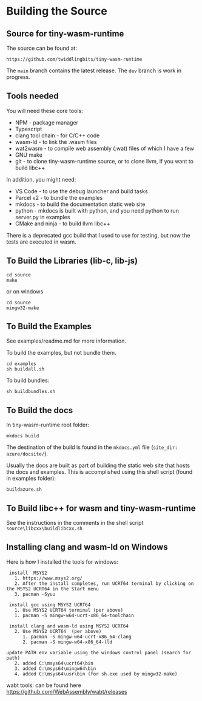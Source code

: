 <h1>Building the Source</h1>
<h2>Source for tiny-wasm-runtime</h2>
The source can be found at:

~~~
https://github.com/twiddlingbits/tiny-wasm-runtime
~~~

The `main` branch contains the latest release.  The `dev` branch is work in progress.

<h2>Tools needed</h2>
You will need these core tools:

- NPM - package manager
- Typescript
- clang tool chain - for C/C++ code
- wasm-ld - to link the .wasm files
- wat2wasm - to compile web assembly (.wat) files of which I have a few 
- GNU make
- git - to clone tiny-wasm-runtime source, or to clone llvm, if you want to build libc++

In addition, you might need:

- VS Code - to use the debug launcher and build tasks
- Parcel v2 - to bundle the examples
- mkdocs - to build the documentation static web site
- python - mkdocs is built with python, and you need python to run server.py in examples
- CMake and ninja - to build llvm libc++

There is a deprecated gcc build that I used to use for testing, but now the tests are executed in wasm.

<h2>To Build the Libraries (lib-c, lib-js) </h2>

~~~
cd source
make
~~~
or on windows
~~~
cd source
mingw32-make
~~~

<h2>To Build the Examples</h2>

See examples/readme.md for more information.

To build the examples, but not bundle them. 
~~~
cd examples
sh buildall.sh
~~~

To build bundles:
~~~
sh buildbundles.sh
~~~

<h2>To Build the docs</h2>

In tiny-wasm-runtime root folder:

~~~
mkdocs build
~~~

The destination of the build is found in the `mkdocs.yml` file (`site_dir: azure/docsite/`).

Usually the docs are built as part of building the static web site that hosts the docs and examples.  This is accomplished using this shell script (found in examples folder):
~~~
buildazure.sh
~~~

<h2>To Build libc++ for wasm and tiny-wasm-runtime</h2>

See the instructions in the comments in the shell script `source\libcxx\buildlibcxx.sh`

<h2>Installing clang and wasm-ld on Windows</h2>

Here is how I installed the tools for windows: 

~~~
 install  MSYS2 
   1. https://www.msys2.org/
   2. After the install completes, run UCRT64 terminal by clicking on the MSYS2 UCRT64 in the Start menu
   3. pacman -Syuu

 install gcc using MSYS2 UCRT64
   1. Use MSYS2 UCRT64 terminal (per above)
   1. pacman -S mingw-w64-ucrt-x86_64-toolchain

 install clang and wasm-ld using MSYS2 UCRT64
   2. Use MSYS2 UCRT64  (per above)
      1. pacman -S mingw-w64-ucrt-x86_64-clang
      2. pacman -S mingw-w64-x86_64-lld

update PATH env variable using the windows control panel (search for path)
   2. added C:\msys64\ucrt64\bin 
   3. added C:\msys64\mingw64\bin 
   4. added C:\msys64\usr\bin (for sh.exe used by mingw32-make)
~~~
  
wabt tools: 
can be found here https://github.com/WebAssembly/wabt/releases 
